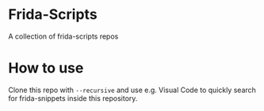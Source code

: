 # Frida-Scripts

A collection of frida-scripts repos	

# How to use

Clone this repo with `--recursive` and use e.g. Visual Code to quickly search for frida-snippets inside this repository.